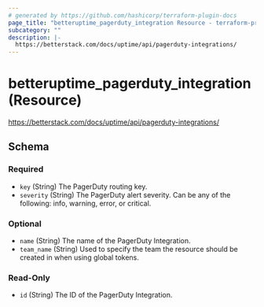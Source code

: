 ```yaml
---
# generated by https://github.com/hashicorp/terraform-plugin-docs
page_title: "betteruptime_pagerduty_integration Resource - terraform-provider-better-uptime"
subcategory: ""
description: |-
  https://betterstack.com/docs/uptime/api/pagerduty-integrations/
---
```


# betteruptime_pagerduty_integration (Resource)

https://betterstack.com/docs/uptime/api/pagerduty-integrations/



<!-- schema generated by tfplugindocs -->
## Schema

### Required

- `key` (String) The PagerDuty routing key.
- `severity` (String) The PagerDuty alert severity. Can be any of the following: info, warning, error, or critical.

### Optional

- `name` (String) The name of the PagerDuty Integration.
- `team_name` (String) Used to specify the team the resource should be created in when using global tokens.

### Read-Only

- `id` (String) The ID of the PagerDuty Integration.


